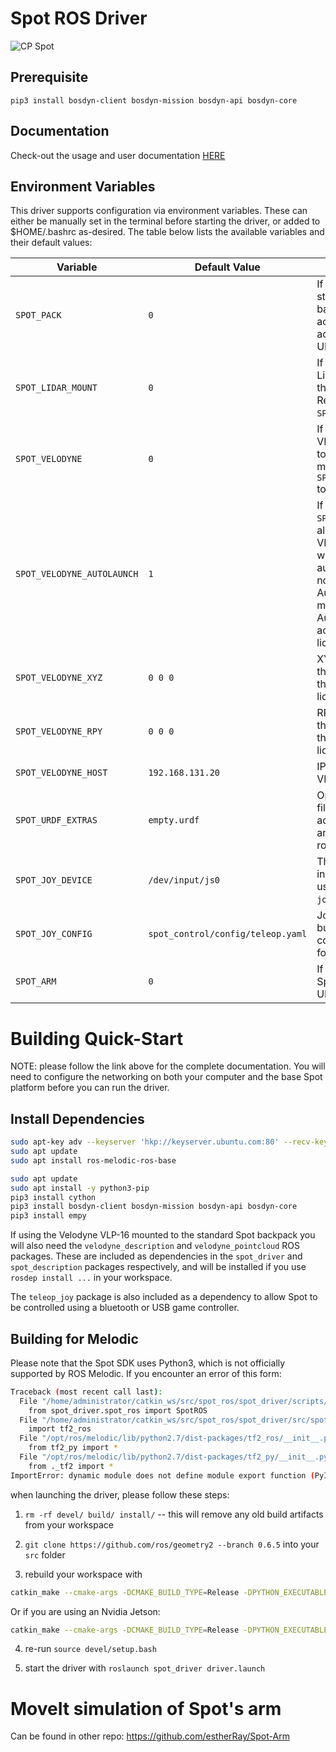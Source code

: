 # Spot ROS Driver

![CP Spot](cp_spot.jpg)

## Prerequisite

```
pip3 install bosdyn-client bosdyn-mission bosdyn-api bosdyn-core
```

## Documentation

Check-out the usage and user documentation [HERE](https://heuristicus.github.io/spot_ros)

## Environment Variables

This driver supports configuration via environment variables. These can either be manually set in the terminal before
starting the driver, or added to $HOME/.bashrc as-desired. The table below lists the available variables and their
default values:

| Variable                   | Default Value                     | Description                                                                                                                                                   |
| -------------------------- | --------------------------------- | ------------------------------------------------------------------------------------------------------------------------------------------------------------- |
| `SPOT_PACK`                | `0`                               | If `1`, enables the standard ROS backpack accessory and adds it to the URDF                                                                                   |
| `SPOT_LIDAR_MOUNT`         | `0`                               | If `1`, adds the Lidar mount to the backpack. Requires `SPOT_PACK` to be `1`                                                                                  |
| `SPOT_VELODYNE`            | `0`                               | If `1`, adds the a VLP-16 sensor to the lidar mount. Requires `SPOT_LIDAR_MOUNT` to be `1`                                                                    |
| `SPOT_VELODYNE_AUTOLAUNCH` | `1`                               | If `1` and `SPOT_VELODYNE` is also 1, the VLP16 ROS node will start automatically. Do not use with Autowalk as it may disrupt Autowalk's access of the lidar. |
| `SPOT_VELODYNE_XYZ`        | `0 0 0`                           | XYZ offset for the VLP-16 from the backpack lidar mount                                                                                                       |
| `SPOT_VELODYNE_RPY`        | `0 0 0`                           | RPY offset for the VLP-16 from the backpack lidar mount                                                                                                       |
| `SPOT_VELODYNE_HOST`       | `192.168.131.20`                  | IP address of the VLP-16 sensor                                                                                                                               |
| `SPOT_URDF_EXTRAS`         | `empty.urdf`                      | Optional URDF file to add additional joints and links to the robot                                                                                            |
| `SPOT_JOY_DEVICE`          | `/dev/input/js0`                  | The Linux joypad input device used by the `joy_teleop` node                                                                                                   |
| `SPOT_JOY_CONFIG`          | `spot_control/config/teleop.yaml` | Joypad button/axis configuration file for `joy_teleop`                                                                                                        |
| `SPOT_ARM`                 | `0`                               | If `1`, adds the Spot arm to the URDF                                                                                                                         |

# Building Quick-Start

NOTE: please follow the link above for the complete documentation. You will need to configure the networking on both
your computer and the base Spot platform before you can run the driver.

## Install Dependencies

```bash
sudo apt-key adv --keyserver 'hkp://keyserver.ubuntu.com:80' --recv-key C1CF6E31E6BADE8868B172B4F42ED6FBAB17C654
sudo apt update
sudo apt install ros-melodic-ros-base

sudo apt update
sudo apt install -y python3-pip
pip3 install cython
pip3 install bosdyn-client bosdyn-mission bosdyn-api bosdyn-core
pip3 install empy
```

If using the Velodyne VLP-16 mounted to the standard Spot backpack you will also need the `velodyne_description` and
`velodyne_pointcloud` ROS packages. These are included as dependencies in the `spot_driver` and `spot_description`
packages respectively, and will be installed if you use `rosdep install ...` in your workspace.

The `teleop_joy` package is also included as a dependency to allow Spot to be controlled using a bluetooth or USB
game controller.

## Building for Melodic

Please note that the Spot SDK uses Python3, which is not officially supported by ROS Melodic. If you encounter an error
of this form:

```bash
Traceback (most recent call last):
  File "/home/administrator/catkin_ws/src/spot_ros/spot_driver/scripts/spot_ros", line 3, in <module>
    from spot_driver.spot_ros import SpotROS
  File "/home/administrator/catkin_ws/src/spot_ros/spot_driver/src/spot_driver/spot_ros.py", line 19, in <module>
    import tf2_ros
  File "/opt/ros/melodic/lib/python2.7/dist-packages/tf2_ros/__init__.py", line 38, in <module>
    from tf2_py import *
  File "/opt/ros/melodic/lib/python2.7/dist-packages/tf2_py/__init__.py", line 38, in <module>
    from ._tf2 import *
ImportError: dynamic module does not define module export function (PyInit__tf2)
```

when launching the driver, please follow these steps:

1.  `rm -rf devel/ build/ install/` -- this will remove any old build artifacts from your workspace

2.  `git clone https://github.com/ros/geometry2 --branch 0.6.5` into your `src` folder

3.  rebuild your workspace with

```bash
catkin_make --cmake-args -DCMAKE_BUILD_TYPE=Release -DPYTHON_EXECUTABLE=/usr/bin/python3 -DPYTHON_INCLUDE_DIR=/usr/include/python3.6m -DPYTHON_LIBRARY=/usr/lib/x86_64-linux-gnu/libpython3.6m.so
```

Or if you are using an Nvidia Jetson:

```bash
catkin_make --cmake-args -DCMAKE_BUILD_TYPE=Release -DPYTHON_EXECUTABLE=/usr/bin/python3 -DPYTHON_INCLUDE_DIR=/usr/include/python3.6m -DPYTHON_LIBRARY=/usr/lib/aarch64-linux-gnu/libpython3.6m.so
```

4. re-run `source devel/setup.bash`

5. start the driver with `roslaunch spot_driver driver.launch`

# MoveIt simulation of Spot's arm

Can be found in other repo: https://github.com/estherRay/Spot-Arm
